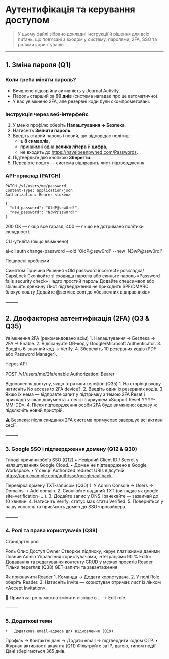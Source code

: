 # Аутентифікація та керування доступом

> У цьому файлі зібрано докладні інструкції й рішення для всіх питань,
> що пов’язані з входом у систему, паролями, 2FA, SSO та ролями користувачів.

---

## 1. Зміна пароля (Q1)

### Коли треба міняти пароль?

- Виявлено підозрійну активність у Journal Activity.
- Пароль старший за **90 днів** (система нагадає про це автоматично).
- У вас увімкнено 2FA, але резервні коди були скомпрометовані.

### Інструкція через веб-інтерфейс

1. У меню профілю оберіть **Налаштування → Безпека**.
2. Натисніть **Змінити пароль**.
3. Введіть старий пароль і новий, що відповідає політиці:
   - **≥ 8 символів**,
   - принаймні одна **велика літера** й **цифра**,
   - не входить до <https://haveibeenpwned.com/Passwords>.
4. Підтвердьте дію кнопкою **Зберегти**.
5. Перевірте пошту — система відправить лист-підтвердження.

### API-приклад (PATCH)

```http
PATCH /v1/users/me/password
Content-Type: application/json
Authorization: Bearer <token>

{
  "old_password": "OldP@ssw0rd!",
  "new_password": "N3wP@ssw0rd!"
}
```

200 OK — якщо все гаразд. 400 — якщо не дотримано політики складності.

CLI-утиліта (якщо ввімкнено)

ai-cli auth change-password --old 'OldP@ssw0rd!' --new 'N3wP@ssw0rd!'

Поширені проблеми

Симптом Причина Рішення
«Old password incorrect» розкладка/ CapsLock Скопіюйте зі сховища паролів або скиньте пароль
«Password fails security check» Надто простий пароль Додайте спецсимвол або збільшіть довжину
Лист підтвердження не приходить SPF/DMARC блокує пошту Додайте @service.com до «безпечних відправників»

⸻

## 2. Двофакторна автентифікація (2FA) (Q3 & Q35)

Увімкнення 2FA (рекомендовано всім) 1. Налаштування → Безпека → 2FA → Enable. 2. Відскануйте QR-код у Google/Microsoft Authenticator. 3. Введіть 6-значний код → Verify. 4. Збережіть 10 резервних кодів (PDF або Password Manager).

Через API

POST /v1/users/me/2fa/enable
Authorization: Bearer <token>

Відновлення доступу, якщо втратили телефон (Q35) 1. На сторінці входу натисніть No access to 2FA device?. 2. Введіть один із резервних кодів. 3. Якщо їх нема — відправте запит у підтримку з темою 2FA Reset
і прикладіть: скан документа + селфі з аркушем «Support Reset YYYY-MM-DD». 4. Після підтвердження особи 2FA буде вимкнено; одразу ж підключіть новий пристрій.

⚠️ Безпека: після скидання 2FA система примусово завершує всі активні сесії.

⸻

### 3. Google SSO і підтвердження домену (Q12 & Q30)

Типові причини збоїв SSO (Q12)
• Невірний Client ID / Secret у налаштуваннях Google Cloud.
• Домен не підтверджено в Google Workspace.
• У секції Authorized redirect URIs відсутній
https://app.example.com/auth/sso/google/callback.

Перевірка домену TXT-записом (Q30) 1. У Admin Console → Users → Domains → Add domain. 2. Скопіюйте наданий TXT (виглядає як google-site-verification=…). 3. Додайте запис у DNS і зачекайте — зазвичай до 10 хвилин. 4. Натисніть Verify; статус має стати Verified. 5. Поверніться у нашу консоль та прив’яжіть домен до SSO-провайдера.

⸻

### 4. Ролі та права користувачів (Q38)

Стандартні ролі

Роль Опис Доступ
Owner Створює підписку, керує платіжними даними Повний
Admin Управління користувачами, інтеграціями 90 %
Editor Додавання та редагування контенту CRUD у межах проєктів
Reader Тільки перегляд (Q38) GET-запити та завантаження

Як призначити Reader 1. Команда → Додати користувача. 2. У полі Role оберіть Reader. 3. Натисніть Invite — користувач отримає лист із лінком «Accept Invitation».

📝 Примітка: роль можна змінити пізніше в … → Edit role.

⸻

### 5. Додаткові теми

    •	Додаткова email-адреса для відновлення (Q19)

Профіль → Контактні дані → Додати email → підтвердити кодом OTP.
• Журнал активності акаунта (Q11)
Фільтруйте за IP, датою, типом події. Дані зберігаються 365 днів.
